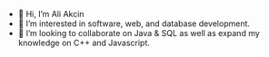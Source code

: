 - 👋 Hi, I’m Ali Akcin
- 👀 I’m interested in software, web, and database development.
- 💞️ I’m looking to collaborate on Java & SQL as well as expand my knowledge on C++ and Javascript.

<!---
evidentart/evidentart is a ✨ special ✨ repository because its `README.md` (this file) appears on your GitHub profile.
You can click the Preview link to take a look at your changes.
--->
